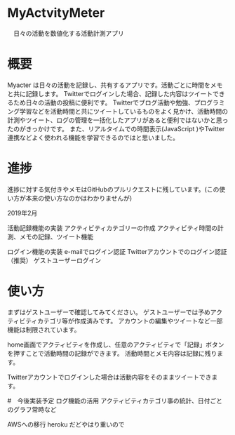 # MyActvityMeter
　日々の活動を数値化する活動計測アプリ

# 概要
Myacter は日々の活動を記録し、共有するアプリです。活動ごとに時間をメモと共に記録します。
Twitterでログインした場合、記録した内容はツイートできるため日々の活動の投稿に便利です。
Twitterでブログ活動や勉強、プログラミング学習などを活動時間と共にツイートしているものをよく見かけ、活動時間の計測やツイート、ログの管理を一括化したアプリがあると便利ではないかと思ったのがきっかけです。
また、リアルタイムでの時間表示(JavaScript
)やTwitter連携などよく使われる機能を学習できるのではと思いました。

# 進捗
進捗に対する気付きやメモはGitHubのプルリクエストに残しています。(この使い方が本来の使い方なのかはわかりませんが)

2019年2月

活動記録機能の実装
アクティビティカテゴリーの作成
アクティビティ時間の計測、メモの記録、ツイート機能

ログイン機能の実装
e-mailでログイン認証
Twitterアカウントでのログイン認証（推奨）
ゲストユーザーログイン

# 使い方
まずはゲストユーザーで確認してみてください。
ゲストユーザーでは予めアクティビティカテゴリ等が作成済みです。
アカウントの編集やツイートなど一部機能は制限されています。

home画面でアクティビティを作成し、任意のアクティビティで「記録」ボタンを押すことで活動時間の記録ができます。
活動時間とメモ内容は記録に残ります。

Twitterアカウントでログインした場合は活動内容をそのままツイートできます。


#　今後実装予定
ログ機能の活用
    アクティビティカテゴリ事の統計、日付ごとのグラフ常時など

AWSへの移行
    heroku だどやはり重いので
　

